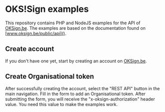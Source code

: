 # OKS!Sign examples

This repository contains PHP and NodeJS examples for the API of [OKSign.be](www.oksing.be). The examples are based on the documentation found on [www.oksign.be/public/api]().

## Create account
If you don't have one yet, start by creating an account on [OKSign.be](www.oksing.be).

## Create Organisational token
After successfully creating the account, select the "REST API" button in the main navigation. Fill in the form to add an Organisational token. After submitting the form, you will receive the "x-oksign-authorization" header value. You need this value to make the examples work.
